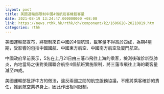```yaml
---
layout: post
title: 美國運輸部限制中國4個航班客機載客量
date: 2021-08-19 13:24:47.000000000 +08:00
link: https://news.rthk.hk/rthk/ch/component/k2/1606628-20210819.htm
categories: rthk
---
```


美國運輸部宣布，將限制來自中國的4個航班，載客量不得高於四成，為期4星期，受影響的包括中國國航、中國東方航空、中國南方航空及廈門航空。

中國政府早前表示，5名在上月21日由三藩市飛往上海的乘客，檢測後確診新型肺炎，內地當局之後對美國聯合航空4個航班實施限制，將三藩市飛往上海的載客量減至四成。

美國運輸部批評中方的做法，違反兩國之間的航空服務協議，不應將乘客確診的責任，推到航空業界身上，因此作出相同限制。
